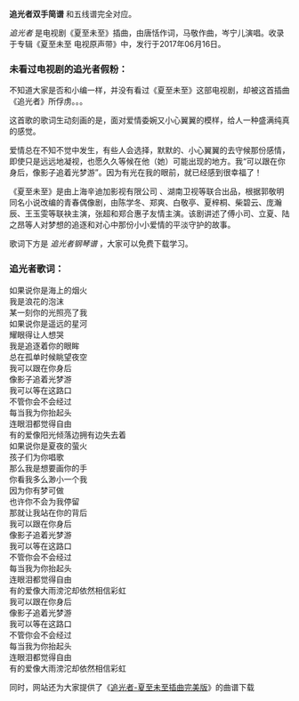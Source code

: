 

**追光者双手简谱** 和五线谱完全对应。

_追光者_ 是电视剧《夏至未至》插曲，由唐恬作词，马敬作曲，岑宁儿演唱。收录于专辑《夏至未至 电视原声带》中，发行于2017年06月16日。

### 未看过电视剧的追光者假粉：

不知道大家是否和小编一样，并没有看过《夏至未至》这部电视剧，却被这首插曲《追光者》所俘虏。。。  
  
这首歌的歌词生动刻画的是，面对爱情委婉又小心翼翼的模样，给人一种盛满纯真的感觉。  
  
爱情总在不知不觉中发生，有些人会选择，默默的、小心翼翼的去守候那份感情，即使只是远远地凝视，也愿久久等候在他（她）可能出现的地方。我“可以跟在你身后，像影子追着光梦游”。因为有光在我的眼前，就已经感到很幸福了！

《夏至未至》是由上海辛迪加影视有限公司
、湖南卫视等联合出品，根据郭敬明同名小说改编的青春偶像剧，由陈学冬、郑爽、白敬亭、夏梓桐、柴碧云、庞瀚辰、王玉雯等联袂主演，张超和郑合惠子友情主演。该剧讲述了傅小司、立夏、陆之昂等人对梦想的追逐和对心中那份小小爱情的平淡守护的故事。

歌词下方是 _追光者钢琴谱_ ，大家可以免费下载学习。

### 追光者歌词：

如果说你是海上的烟火  
我是浪花的泡沫  
某一刻你的光照亮了我  
如果说你是遥远的星河  
耀眼得让人想哭  
我是追逐着你的眼眸  
总在孤单时候眺望夜空  
我可以跟在你身后  
像影子追着光梦游  
我可以等在这路口  
不管你会不会经过  
每当我为你抬起头  
连眼泪都觉得自由  
有的爱像阳光倾落边拥有边失去着  
如果说你是夏夜的萤火  
孩子们为你唱歌  
那么我是想要画你的手  
你看我多么渺小一个我  
因为你有梦可做  
也许你不会为我停留  
那就让我站在你的背后  
我可以跟在你身后  
像影子追着光梦游  
我可以等在这路口  
不管你会不会经过  
每当我为你抬起头  
连眼泪都觉得自由  
有的爱像大雨滂沱却依然相信彩虹  
我可以跟在你身后  
像影子追着光梦游  
我可以等在这路口  
不管你会不会经过  
每当我为你抬起头  
连眼泪都觉得自由  
有的爱像大雨滂沱却依然相信彩虹

同时，网站还为大家提供了《[追光者-夏至未至插曲完美版](Music-8454-show-追光者-完美版.htmll "Legends Never
Die")》的曲谱下载  

